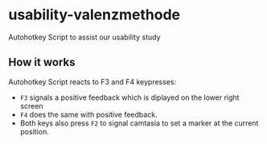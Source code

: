 # usability-valenzmethode
Autohotkey Script to assist our usability study

## How it works

Autohotkey Script reacts to F3 and F4 keypresses:
* `F3` signals a positive feedback which is diplayed on the lower right screen
* `F4` does the same with positive feedback.
* Both keys also press `F2` to signal camtasia to set a marker at the current position.
